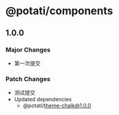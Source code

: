 # @potati/components

## 1.0.0

### Major Changes

- 第一次提交

### Patch Changes

- 测试提交
- Updated dependencies
  - @potati/theme-chalk@1.0.0
